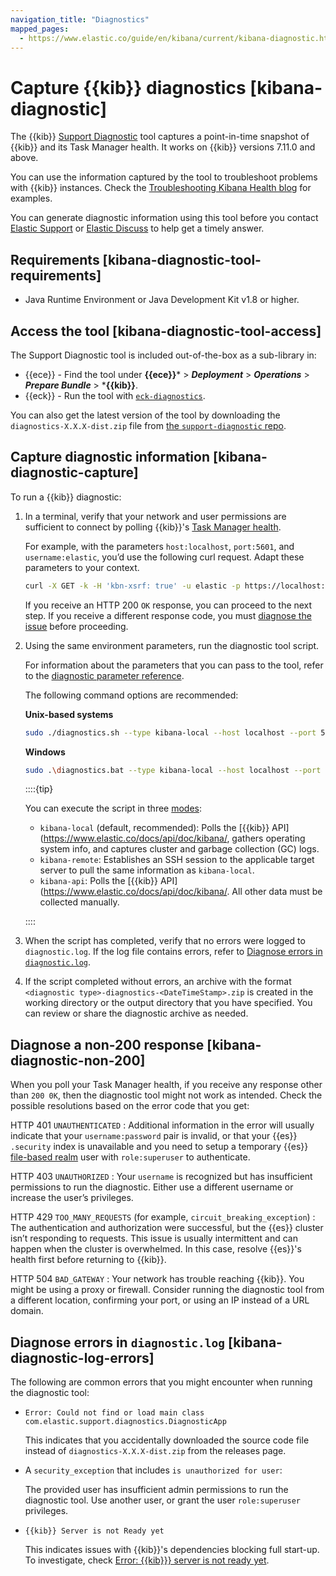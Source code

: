 ```yaml
---
navigation_title: "Diagnostics"
mapped_pages:
  - https://www.elastic.co/guide/en/kibana/current/kibana-diagnostic.html
---
```




# Capture {{kib}} diagnostics [kibana-diagnostic]


The {{kib}} [Support Diagnostic](https://github.com/elastic/support-diagnostics) tool captures a point-in-time snapshot of {{kib}} and its Task Manager health. It works on {{kib}} versions 7.11.0 and above.

You can use the information captured by the tool to troubleshoot problems with {{kib}} instances. Check the [Troubleshooting Kibana Health blog](https://www.elastic.co/blog/troubleshooting-kibana-health) for examples.

You can generate diagnostic information using this tool before you contact [Elastic Support](https://support.elastic.co) or [Elastic Discuss](https://discuss.elastic.co) to help get a timely answer.


## Requirements [kibana-diagnostic-tool-requirements]

* Java Runtime Environment or Java Development Kit v1.8 or higher.


## Access the tool [kibana-diagnostic-tool-access]

The Support Diagnostic tool is included out-of-the-box as a sub-library in:

* {{ece}} - Find the tool under **{{ece}}*** > ***Deployment*** > ***Operations*** > ***Prepare Bundle*** > ***{{kib}}**.
* {{eck}} - Run the tool with [`eck-diagnostics`](/troubleshoot/deployments/cloud-on-k8s/run-eck-diagnostics.md).

You can also get the latest version of the tool by downloading the `diagnostics-X.X.X-dist.zip` file from [the `support-diagnostic` repo](https://github.com/elastic/support-diagnostics/releases/latest).


## Capture diagnostic information [kibana-diagnostic-capture]

To run a {{kib}} diagnostic:

1. In a terminal, verify that your network and user permissions are sufficient to connect by polling {{kib}}'s [Task Manager health](https://www.elastic.co/guide/en/kibana/current/task-manager-api-health.html).

    For example, with the parameters `host:localhost`, `port:5601`, and `username:elastic`, you’d use the following curl request. Adapt these parameters to your context.

    ```sh
    curl -X GET -k -H 'kbn-xsrf: true' -u elastic -p https://localhost:5601/api/task_manager/_health
    ```

    If you receive an HTTP 200 `OK` response, you can proceed to the next step. If you receive a different response code, you must [diagnose the issue](#kibana-diagnostic-non-200) before proceeding.

2. Using the same environment parameters, run the diagnostic tool script.

    For information about the parameters that you can pass to the tool, refer to the [diagnostic parameter reference](https://github.com/elastic/support-diagnostics#standard-options).

    The following command options are recommended:

    **Unix-based systems**

    ```sh
    sudo ./diagnostics.sh --type kibana-local --host localhost --port 5601 -u elastic -p --bypassDiagVerify --ssl --noVerify
    ```

    **Windows**

    ```sh
    sudo .\diagnostics.bat --type kibana-local --host localhost --port 5601 -u elastic -p --bypassDiagVerify --ssl --noVerify
    ```

    ::::{tip}

    You can execute the script in three [modes](https://github.com/elastic/support-diagnostics#diagnostic-types):

    * `kibana-local` (default, recommended): Polls the [{{kib}} API](https://www.elastic.co/docs/api/doc/kibana/, gathers operating system info, and captures cluster and garbage collection (GC) logs.
    * `kibana-remote`: Establishes an SSH session to the applicable target server to pull the same information as `kibana-local`.
    * `kibana-api`: Polls the [{{kib}} API](https://www.elastic.co/docs/api/doc/kibana/. All other data must be collected manually.

    ::::

3. When the script has completed, verify that no errors were logged to `diagnostic.log`. If the log file contains errors, refer to [Diagnose errors in `diagnostic.log`](#kibana-diagnostic-log-errors).
4. If the script completed without errors, an archive with the format `<diagnostic type>-diagnostics-<DateTimeStamp>.zip` is created in the working directory or the output directory that you have specified. You can review or share the diagnostic archive as needed.


## Diagnose a non-200 response [kibana-diagnostic-non-200]

When you poll your Task Manager health, if you receive any response other than `200 0K`, then the diagnostic tool might not work as intended. Check the possible resolutions based on the error code that you get:

HTTP 401 `UNAUTHENTICATED`
:   Additional information in the error will usually indicate that your `username:password` pair is invalid, or that your {{es}} `.security` index is unavailable and you need to setup a temporary {{es}} [file-based realm](../../deploy-manage/users-roles/cluster-or-deployment-auth/file-based.md) user with `role:superuser` to authenticate.

HTTP 403 `UNAUTHORIZED`
:   Your `username` is recognized but has insufficient permissions to run the diagnostic. Either use a different username or increase the user’s privileges.

HTTP 429 `TOO_MANY_REQUESTS` (for example, `circuit_breaking_exception`)
:   The authentication and authorization were successful, but the {{es}} cluster isn’t responding to requests. This issue is usually intermittent and can happen when the cluster is overwhelmed. In this case, resolve {{es}}'s health first before returning to {{kib}}.

HTTP 504 `BAD_GATEWAY`
:   Your network has trouble reaching {{kib}}. You might be using a proxy or firewall. Consider running the diagnostic tool from a different location, confirming your port, or using an IP instead of a URL domain.


## Diagnose errors in `diagnostic.log` [kibana-diagnostic-log-errors]

The following are common errors that you might encounter when running the diagnostic tool:

* `Error: Could not find or load main class com.elastic.support.diagnostics.DiagnosticApp`

    This indicates that you accidentally downloaded the source code file instead of `diagnostics-X.X.X-dist.zip` from the releases page.

* A `security_exception` that includes `is unauthorized for user`:

    The provided user has insufficient admin permissions to run the diagnostic tool. Use another user, or grant the user `role:superuser` privileges.

* `{{kib}} Server is not Ready yet`

    This indicates issues with {{kib}}'s dependencies blocking full start-up. To investigate, check [Error: {{kib}}} server is not ready yet](/troubleshoot/kibana/error-server-not-ready.md).
